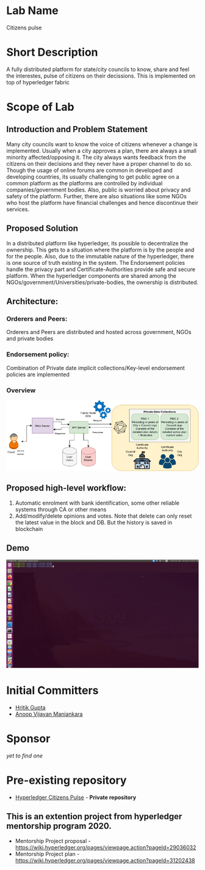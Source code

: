 # Lab Name
Citizens pulse

# Short Description
A fully distributed platform for state/city councils to know, share and feel the interestes, pulse of citizens on their decissions. This is implemented on top of hyperledger fabric

# Scope of Lab
## Introduction and Problem Statement
Many city councils want to know the voice of citizens whenever a change is implemented. Usually when a city approves a plan, there are always a small minority affected/opposing it. The city always wants feedback from the citizens on their decisions and they never have a proper channel to do so. Though the usage of online forums are common in developed and developing countries,  its usually challenging to get public agree on a common platform as the platforms are controlled by individual companies/government bodies. Also, public is worried about privacy and safety of the platform. Further, there are also situations like some NGOs who host the platform have financial challenges and hence discontinue their services.

## Proposed Solution
In a distributed platform like hyperledger, its possible to decentralize the ownership. This gets to a situation where the platform is by the people and for the people. Also, due to the immutable nature of the hyperledger, there is one source of truth existing in the system. The Endorsement policies handle the privacy part and Certificate-Authorities provide safe and secure platform. When the hyperledger components are shared among the NGOs/government/Universities/private-bodies, the ownership is distributed.

## Architecture:
### Orderers and Peers:
Orderers and Peers are distributed and hosted across government, NGOs and private bodies

### Endorsement policy:
Combination of Private date implicit collections/Key-level endorsement policies are implemented

### Overview
![alt text](https://raw.githubusercontent.com/hritikgupta/hritikgupta.github.io/master/img/citi-pulse%20(3).png)


## Proposed high-level workflow:
1. Automatic enrolment with bank identification, some other reliable systems through CA or other means
2. Add/modify/delete opinions and votes. Note that delete can only reset the latest value in the block and DB. But the history is saved in blockchain

## Demo
![alt text](https://raw.githubusercontent.com/hritikgupta/hritikgupta.github.io/master/img/web_out.gif)

# Initial Committers
 - [Hritik Gupta](https://github.com/hritikgupta)
 - [Anoop Vijayan Maniankara](https://github.com/maniankara)

# Sponsor
_yet to find one_

# Pre-existing repository
- [Hyperledger Citizens Pulse](https://github.com/maniankara/hyperledger-citizens-pulse) - **Private repository**
## This is an extention project from hyperledger mentorship program 2020.

* Mentorship Project proposal - https://wiki.hyperledger.org/pages/viewpage.action?pageId=29036032
* Mentorship Project plan - https://wiki.hyperledger.org/pages/viewpage.action?pageId=31202438